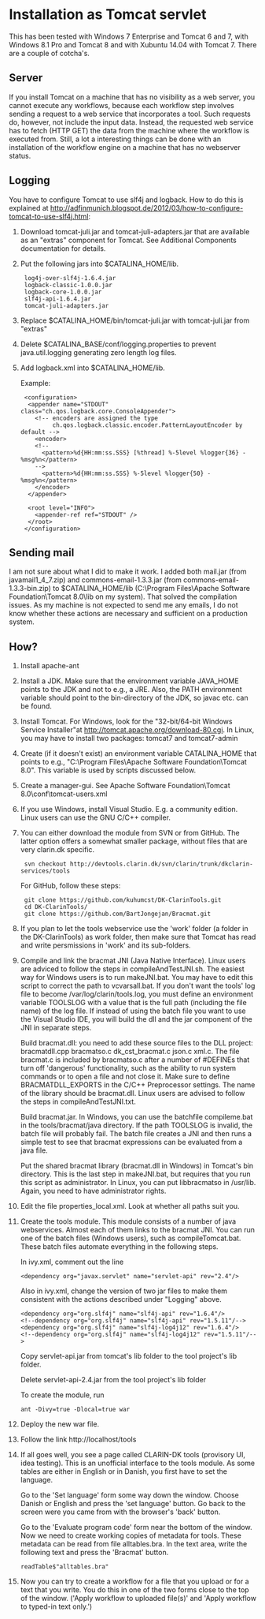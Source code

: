 Installation as Tomcat servlet
==============================
This  has been tested with Windows 7 Enterprise and Tomcat 6 and 7, with Windows 8.1 Pro and Tomcat 8 and with Xubuntu 14.04 with Tomcat 7. There are a couple of cotcha's.

Server
------
If you install Tomcat on a machine that has no visibility as a web server, you cannot execute any workflows, because each workflow step involves sending a request to a web service that incorporates a tool. Such requests do, however, not include the input data. Instead, the requested web service has to fetch (HTTP GET) the data from the machine where the workflow is executed from. Still, a lot a interesting things can be done with an installation of the workflow engine on a machine that has no webserver status.

Logging
-------
You have to configure Tomcat to use slf4j and logback. How to do this is explained at http://adfinmunich.blogspot.de/2012/03/how-to-configure-tomcat-to-use-slf4j.html:
1. Download tomcat-juli.jar and tomcat-juli-adapters.jar that are available as an "extras" component for Tomcat. See Additional Components documentation for details.
2. Put the following jars into $CATALINA_HOME/lib.

        log4j-over-slf4j-1.6.4.jar
        logback-classic-1.0.0.jar
        logback-core-1.0.0.jar
        slf4j-api-1.6.4.jar
        tomcat-juli-adapters.jar

3. Replace $CATALINA_HOME/bin/tomcat-juli.jar with tomcat-juli.jar from "extras"
4. Delete $CATALINA_BASE/conf/logging.properties to prevent java.util.logging generating zero length log files.
5. Add logback.xml into $CATALINA_HOME/lib.

    Example:

        <configuration>
         <appender name="STDOUT" class="ch.qos.logback.core.ConsoleAppender">
           <!-- encoders are assigned the type
                ch.qos.logback.classic.encoder.PatternLayoutEncoder by default -->
           <encoder>
           <!--
             <pattern>%d{HH:mm:ss.SSS} [%thread] %-5level %logger{36} - %msg%n</pattern>
           -->
             <pattern>%d{HH:mm:ss.SSS} %-5level %logger{50} - %msg%n</pattern>
           </encoder>
         </appender>
     
         <root level="INFO">
           <appender-ref ref="STDOUT" />
         </root>
        </configuration>

Sending mail
------------
I am not sure about what I did to make it work. I added both mail.jar (from javamail1_4_7.zip) and commons-email-1.3.3.jar (from commons-email-1.3.3-bin.zip) to $CATALINA_HOME/lib (C:\Program Files\Apache Software Foundation\Tomcat 8.0\lib on my system). That solved the compilation issues. As my machine is not expected to send me any emails, I do not know whether these actions are necessary and sufficient on a production system.

How?
----
1. Install apache-ant
2. Install a JDK. Make sure that the environment variable JAVA_HOME points to the JDK and not to e.g., a JRE. Also, the PATH environment variable should point to the bin-directory of the JDK, so javac etc. can be found.
3. Install Tomcat. For Windows, look for the  "32-bit/64-bit Windows Service Installer"at http://tomcat.apache.org/download-80.cgi. In Linux, you may have to install two packages: tomcat7 and tomcat7-admin  
4. Create (if it doesn't exist) an environment variable CATALINA_HOME that points to e.g., "C:\Program Files\Apache Software Foundation\Tomcat 8.0". This variable is used by scripts discussed below.
5. Create a manager-gui. See Apache Software Foundation\Tomcat 8.0\conf\tomcat-users.xml 
6. If you use Windows, install Visual Studio. E.g. a community edition. Linux users can use the GNU C/C++ compiler.
7. You can either download the module from SVN or from GitHub. The latter option offers a somewhat smaller package, without files that are very clarin.dk specific.

        svn checkout http://devtools.clarin.dk/svn/clarin/trunk/dkclarin-services/tools 
   
    For GitHub, follow these steps:

        git clone https://github.com/kuhumcst/DK-ClarinTools.git
        cd DK-ClarinTools/
        git clone https://github.com/BartJongejan/Bracmat.git

8. If you plan to let the tools webservice use the 'work' folder (a folder in the DK-ClarinTools) as work folder, then make sure that Tomcat has read and write persmissions in 'work' and its sub-folders.
9. Compile and link the bracmat JNI (Java Native Interface). Linux users are adviced to follow the steps in compileAndTestJNI.sh. The easiest way for Windows users is to run makeJNI.bat. You may have to edit this script to correct the path to vcvarsall.bat. If you don't want the tools' log file to become /var/log/clarin/tools.log, you must define an environment variable TOOLSLOG with a value that is the full path (including the file name) of the log file. If instead of using the batch file you want to use the Visual Studio IDE, you will build the dll and the jar component of the JNI in separate steps.

    Build bracmat.dll: you need to add these source files to the DLL project: bracmatdll.cpp bracmatso.c dk_cst_bracmat.c json.c xml.c. The file bracmat.c is included by bracmatso.c after a number of #DEFINEs that turn off 'dangerous' functionality, such as the ability to run system commands or to open a file and not close it. Make sure to define BRACMATDLL_EXPORTS in the C/C++ Preprocessor settings. The name of the library should be bracmat.dll. Linux users are advised to follow the steps in compileAndTestJNI.txt.
   
    Build bracmat.jar. In Windows, you can use the batchfile compileme.bat in the tools/bracmat/java directory. If the path TOOLSLOG is invalid, the batch file will probably fail. The batch file creates a JNI and then runs a simple test to see that bracmat expressions can be evaluated from a java file.
   
    Put the shared bracmat library (bracmat.dll in Windows) in Tomcat's bin directory. This is the last step in makeJNI.bat, but requires that you run this script as administrator. In Linux, you can put libbracmatso in /usr/lib. Again, you need to have administrator rights.
   
10. Edit the file properties_local.xml. Look at whether all paths suit you.
11. Create the tools module. This module consists of a number of java webservices. Almost each of them links to the bracmat JNI. You can run one of the batch files (Windows users), such as compileTomcat.bat. These batch files automate everything in the following steps. 

    In ivy.xml, comment out the line 
   
        <dependency org="javax.servlet" name="servlet-api" rev="2.4"/>
    
    Also in ivy.xml, change the version of two jar files to make them consistent with the actions described under "Logging" above.
   
        <dependency org="org.slf4j" name="slf4j-api" rev="1.6.4"/>
        <!--dependency org="org.slf4j" name="slf4j-api" rev="1.5.11"/-->
        <dependency org="org.slf4j" name="slf4j-log4j12" rev="1.6.4"/>
        <!--dependency org="org.slf4j" name="slf4j-log4j12" rev="1.5.11"/-->

    Copy servlet-api.jar from tomcat's lib folder to the tool project's lib folder.
   
    Delete servlet-api-2.4.jar from the tool project's lib folder
   
    To create the module, run
   
        ant -Divy=true -Dlocal=true war
    
12. Deploy the new war file.
13. Follow the link http://localhost/tools
14. If all goes well, you see a page called CLARIN-DK tools (provisory UI, idea testing). This is an unofficial interface to the tools module. As some tables are either in English or in Danish, you first have to set the language.

    Go to the 'Set language' form some way down the window. Choose Danish or English and press the 'set language' button. Go back to the screen were you came from with the browser's 'back' button.
   
    Go to the 'Evaluate program code' form near the bottom of the window. Now we need to create working copies of metadata for tools. These metadata can be read from file alltables.bra. In the text area, write the following text and press the 'Bracmat' button.

        readTable$"alltables.bra"

15. Now you can try to create a workflow for a file that you upload or for a text that you write. You do this in one of the two forms close to the top of the window. ('Apply workflow to uploaded file(s)' and 'Apply workflow to typed-in text only.')
